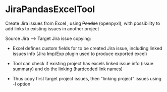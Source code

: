 # JiraPandasExcelTool
Create Jira issues from Excel , using ~~Pandas~~ (openpyxl), with possibility to add links to existing issues in another project


Source Jira --> Target Jira issue copying:

* Excel defines custom fields for to be created Jira issue, including linked issues info
(Jira Imp/Exp plugin used to produce exported excel)


* Tool can check if existing project has excels linked issue info (issue summary) and do the linking (hardcoded link names)

* Thus copy first target project issues, then "linking project" issues using -l option

